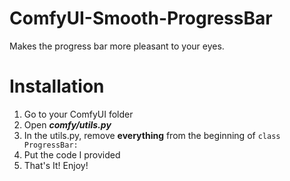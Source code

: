 # ComfyUI-Smooth-ProgressBar
Makes the progress bar more pleasant to your eyes.

Installation
======
1. Go to your ComfyUI folder
2. Open ***comfy/utils.py***
3. In the utils.py, remove **everything** from the beginning of `class ProgressBar:`
4. Put the code I provided
5. That's It! Enjoy!
